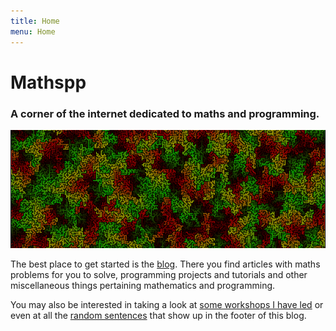 ```yaml
---
title: Home
menu: Home
---
```


# Mathspp

### A corner of the internet dedicated to maths and programming.

![](maze.png)

The best place to get started is the [blog](../blog). There you find articles with maths problems for you to solve, programming projects and tutorials and other miscellaneous things pertaining mathematics and programming.

You may also be interested in taking a look at [some workshops I have led](../workshops) or even at all the [random sentences](../random-sentences) that show up in the footer of this blog.
